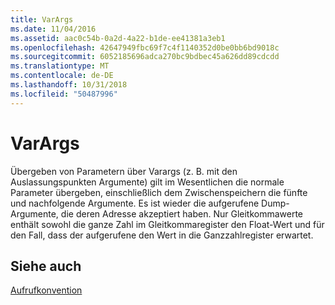 ```yaml
---
title: VarArgs
ms.date: 11/04/2016
ms.assetid: aac0c54b-0a2d-4a22-b1de-ee41381a3eb1
ms.openlocfilehash: 42647949fbc69f7c4f1140352d0be0bb6bd9018c
ms.sourcegitcommit: 6052185696adca270bc9bdbec45a626dd89cdcdd
ms.translationtype: MT
ms.contentlocale: de-DE
ms.lasthandoff: 10/31/2018
ms.locfileid: "50487996"
---
```

# <a name="varargs"></a>VarArgs

Übergeben von Parametern über Varargs (z. B. mit den Auslassungspunkten Argumente) gilt im Wesentlichen die normale Parameter übergeben, einschließlich dem Zwischenspeichern die fünfte und nachfolgende Argumente. Es ist wieder die aufgerufene Dump-Argumente, die deren Adresse akzeptiert haben. Nur Gleitkommawerte enthält sowohl die ganze Zahl im Gleitkommaregister den Float-Wert und für den Fall, dass der aufgerufene den Wert in die Ganzzahlregister erwartet.

## <a name="see-also"></a>Siehe auch

[Aufrufkonvention](../build/calling-convention.md)